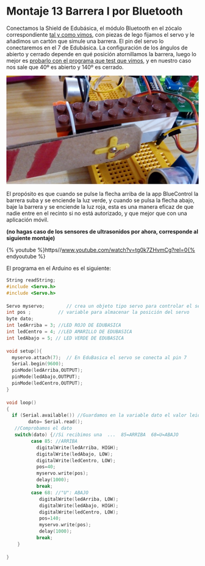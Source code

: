 
# Montaje 13 Barrera I por Bluetooth

Conectamos la Shield de Edubásica, el módulo Bluetooth en el zócalo correspondiente [tal y como vimos](mdulo_bluetooth.html), con piezas de lego fijamos el servo y le añadimos un cartón que simule una barrera. El pin del servo lo conectaremos en el 7 de Edubásica. La configuración de los ángulos de abierto y cerrado depende en qué posición atornillamos la barrera, luego lo mejor es [probarlo con el programa que test que vimos](montaje_1_testea_tu_servo.html), y en nuestro caso nos sale que 40º es abierto y 140º es cerrado.

![Detalle de la unión barrera hecha con cartón y el servo, sujetado con piezas de lego y la barrera utilizando el accesorio cruz del servo y atado con un hilo de cobre](img/IMG_20171012_115027859.jpg)

El propósito es que cuando se pulse la flecha arriba de la app BlueControl la barrera suba y se enciende la luz verde, y cuando se pulsa la flecha abajo, baje la barrera y se enciende la luz roja, esta es una manera eficaz de que nadie entre en el recinto si no está autorizado, y que mejor que con una aplicación móvil.

**(no hagas caso de los sensores de ultrasonidos por ahora, corresponde al siguiente montaje)**

{% youtube %}https//www.youtube.com/watch?v=tg0k7ZHvmCg?rel=0{% endyoutube %}

El programa en el Arduino es el siguiente:

```cpp
String readString;
#include <Servo.h> 
#include <Servo.h> 
 
Servo myservo;        // crea un objeto tipo servo para controlar el servo 
int pos ;          // variable para almacenar la posición del servo
byte dato; 
int ledArriba = 3; //LED ROJO DE EDUBASICA
int ledCentro = 4; //LED AMARILLO DE EDUBASICA
int ledAbajo = 5; // LED VERDE DE EDUBASICA

void setup(){ 
  myservo.attach(7);  // En EduBasica el servo se conecta al pin 7 
  Serial.begin(9600);
  pinMode(ledArriba,OUTPUT);
  pinMode(ledAbajo,OUTPUT);
  pinMode(ledCentro,OUTPUT);
}

void loop() 
{ 
  if (Serial.available()) //Guardamos en la variable dato el valor leido
        dato= Serial.read();
   //Comprobamos el dato
   switch(dato) {//Si recibimos una  ...  85=ARRIBA  68=U=ABAJO
         case 85: //ARRIBA
           digitalWrite(ledArriba, HIGH);
           digitalWrite(ledAbajo, LOW);
           digitalWrite(ledCentro, LOW);
           pos=40;        
           myservo.write(pos); 
           delay(1000); 
           break;
         case 68: //"U": ABAJO
            digitalWrite(ledArriba, LOW);
            digitalWrite(ledAbajo, HIGH);
            digitalWrite(ledCentro, LOW);
            pos=140;       
            myservo.write(pos); 
            delay(1000);
           break;
    }       
  
}
```

